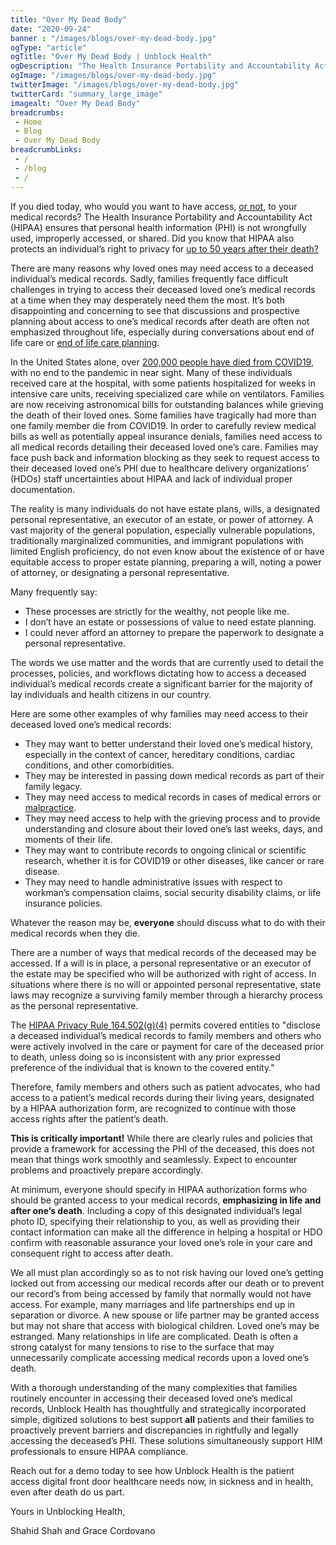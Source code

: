 ```yaml
--- 
title: "Over My Dead Body"
date: "2020-09-24"
banner : "/images/blogs/over-my-dead-body.jpg"
ogType: "article"
ogTitle: "Over My Dead Body | Unblock Health"
ogDescription: "The Health Insurance Portability and Accountability Act (HIPAA) ensures that personal health information (PHI) is not wrongfully used, improperly accessed, or shared."
ogImage: "/images/blogs/over-my-dead-body.jpg"
twitterImage: "/images/blogs/over-my-dead-body.jpg"
twitterCard: "summary_large_image"
imagealt: "Over My Dead Body"
breadcrumbs:
 - Home
 - Blog
 - Over My Dead Body
breadcrumbLinks:
 - / 
 - /blog
 - / 
---
```


If you died today, who would you want to have access, <a href="https://www.hhs.gov/hipaa/for-professionals/faq/1504/can-a-covered-entity-discuss-an-individuals-health-information-after-death/index.html" target="_blank">or not</a>, to your medical records? The Health Insurance Portability and Accountability Act (HIPAA) ensures that personal health information (PHI) is not wrongfully used, improperly accessed, or shared. Did you know that HIPAA also protects an individual’s right to privacy for <a href="https://www.hhs.gov/hipaa/for-professionals/privacy/guidance/health-information-of-deceased-individuals/index.html" target="_blank">up to 50 years after their death?</a>


There are many reasons why loved ones may need access to a deceased individual’s medical records. Sadly, families frequently face difficult challenges in trying to access their deceased loved one’s medical records at a time when they may desperately need them the most. It’s both disappointing and concerning to see that discussions and prospective planning about access to one’s medical records after death are often not emphasized throughout life, especially during conversations about end of life care or <a href="https://money.usnews.com/money/personal-finance/family-finance/articles/things-you-need-for-an-estate-plan-at-any-age" target="_blank">end of life care planning</a>. 

In the United States alone, over <a href="https://coronavirus.jhu.edu/map.html" target="_blank">200,000 people have died from COVID19</a>, with no end to the pandemic in near sight. Many of these individuals received care at the hospital, with some patients hospitalized for weeks in intensive care units, receiving specialized care while on ventilators. Families are now receiving astronomical bills for outstanding balances while grieving the death of their loved ones. Some families have tragically had more than one family member die from COVID19. In order to carefully review medical bills as well as potentially appeal insurance denials, families need access to all medical records detailing their deceased loved one’s care. Families may face push back and information blocking as they seek to request access to their deceased loved one’s PHI due to healthcare delivery organizations’ (HDOs) staff uncertainties about HIPAA and lack of individual proper documentation. 

The reality is many individuals do not have estate plans, wills, a designated personal representative, an executor of an estate, or power of attorney. A vast majority of the general population, especially vulnerable populations, traditionally marginalized communities, and immigrant populations with limited English proficiency, do not even know about the existence of or have equitable access to proper estate planning, preparing a will, noting a power of attorney, or designating a personal representative.

Many frequently say:

 - These processes are strictly for the wealthy, not people like me.
 - I don’t have an estate or possessions of value to need estate planning.
 - I could never afford an attorney to prepare the paperwork to designate a personal representative.

The words we use matter and the words that are currently used to detail the processes, policies, and workflows dictating how to access a deceased individual’s medical records create a significant barrier for the majority of lay individuals and health citizens in our country.

Here are some other examples of why families may need access to their deceased loved one’s medical records:

- They may want to better understand their loved one’s medical history, especially in the context of cancer, hereditary conditions, cardiac conditions, and other comorbidities.
- They may be interested in passing down medical records as part of their family legacy.
- They may need access to medical records in cases of medical errors or <a href="https://www.healthcareitnews.com/news/widow-sues-ciox-health-ny-hospital-failure-release-husbands-ehr-data" target="_blank">malpractice</a>.
- They may need access to help with the grieving process and to provide understanding and closure about their loved one’s last weeks, days, and moments of their life. 
- They may want to contribute records to ongoing clinical or scientific research, whether it is for COVID19 or other diseases, like cancer or rare disease.
- They may need to handle administrative issues with respect to workman’s compensation claims, social security disability claims, or life insurance policies.

Whatever the reason may be, **everyone** should discuss what to do with their medical records when they die.

There are a number of ways that medical records of the deceased may be accessed. If a will is in place, a personal representative or an executor of the estate may be specified who will be authorized with right of access. In situations where there is no will or appointed personal representative, state laws may recognize a surviving family member through a hierarchy process as the personal representative.

The <a href="https://www.hhs.gov/hipaa/for-professionals/privacy/guidance/personal-representatives/index.html" target="_blank">HIPAA Privacy Rule 164.502(g)(4)</a> permits covered entities to "disclose a deceased individual’s medical records to family members and others who were actively involved in the care or payment for care of the deceased prior to death, unless doing so is inconsistent with any prior expressed preference of the individual that is known to the covered entity."

Therefore, family members and others such as patient advocates, who had access to a patient’s medical records during their living years, designated by a HIPAA authorization form, are recognized to continue with those access rights after the patient’s death.

**This is critically important!** While there are clearly rules and policies that provide a framework for accessing the PHI of the deceased, this does not mean that things work smoothly and seamlessly. Expect to encounter problems and proactively prepare accordingly. 

At minimum, everyone should specify in HIPAA authorization forms who should be granted access to your medical records, **emphasizing in life and after one’s death**. Including a copy of this designated individual’s legal photo ID, specifying their relationship to you, as well as providing their contact information can make all the difference in helping a hospital or HDO confirm with reasonable assurance your loved one’s role in your care and consequent right to access after death.

We all must plan accordingly so as to not risk having our loved one’s getting locked out from accessing our medical records after our death or to prevent our record’s from being accessed by family that normally would not have access. For example, many marriages and life partnerships end up in separation or divorce. A new spouse or life partner may be granted access but may not share that access with biological children. Loved one’s may be estranged. Many relationships in life are complicated. Death is often a strong catalyst for many tensions to rise to the surface that may unnecessarily complicate accessing medical records upon a loved one’s death.

With a thorough understanding of the many complexities that families routinely encounter in accessing their deceased loved one’s medical records, Unblock Health has thoughtfully and strategically incorporated simple, digitized solutions to best support **all** patients and their families to proactively prevent barriers and discrepancies in rightfully and legally accessing the deceased’s PHI. These solutions simultaneously support HIM professionals to ensure HIPAA compliance.


Reach out for a demo today to see how Unblock Health is the patient access digital front door healthcare needs now, in sickness and in health, even after death do us part.


Yours in Unblocking Health, 

Shahid Shah and Grace Cordovano